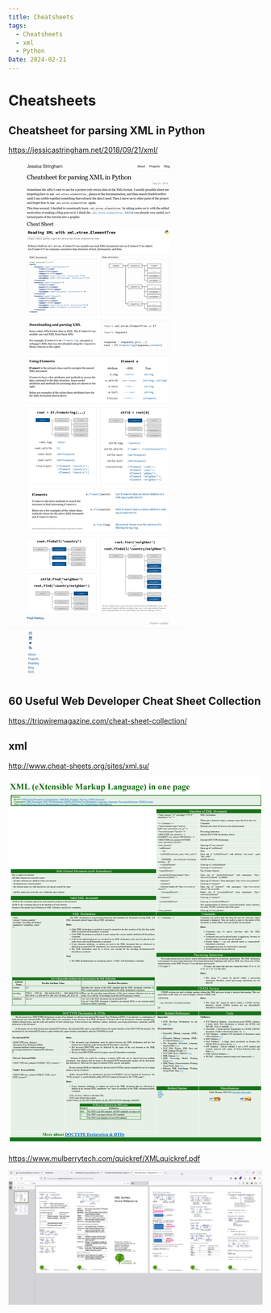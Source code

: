```yaml
---
title: Cheatsheets
tags:
  - Cheatsheets
  - xml
  - Python
Date: 2024-02-21
---
```


# Cheatsheets 

## Cheatsheet for parsing XML in Python

https://jessicastringham.net/2018/09/21/xml/

![](_asset/2023-09-29-xml%20cheatSheet-Py_image_1.png)

## 60 Useful Web Developer Cheat Sheet Collection

https://tripwiremagazine.com/cheat-sheet-collection/

## xml 

http://www.cheat-sheets.org/sites/xml.su/

![](_asset/2023-09-29-xml%20cheatSheet-Py_image_2.png)

https://www.mulberrytech.com/quickref/XMLquickref.pdf

![](_asset/2023-09-29-xml%20cheatSheet-Py_image_3.png)
